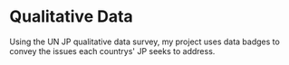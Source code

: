 # Qualitative Data
Using the UN JP qualitative data survey, my project uses data badges to convey the issues each countrys' JP seeks to address. 
